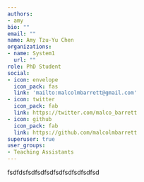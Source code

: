```yaml
---
authors:
- amy
bio: ""
email: ""
name: Amy Tzu-Yu Chen
organizations:
- name: System1
  url: ""
role: PhD Student
social:
- icon: envelope
  icon_pack: fas
  link: 'mailto:malcolmbarrett@gmail.com'
- icon: twitter
  icon_pack: fab
  link: https://twitter.com/malco_barrett
- icon: github
  icon_pack: fab
  link: https://github.com/malcolmbarrett
superuser: true
user_groups:
- Teaching Assistants
---
```


fsdfdsfsdfsdfsdfsdfsdfsdfsdfsd

